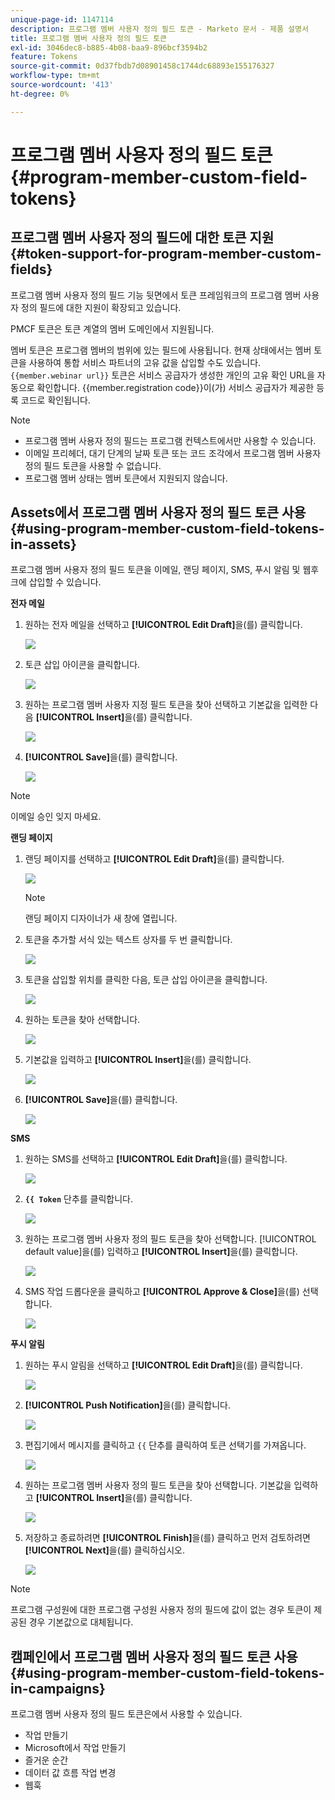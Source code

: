 ```yaml
---
unique-page-id: 1147114
description: 프로그램 멤버 사용자 정의 필드 토큰 - Marketo 문서 - 제품 설명서
title: 프로그램 멤버 사용자 정의 필드 토큰
exl-id: 3046dec8-b885-4b08-baa9-896bcf3594b2
feature: Tokens
source-git-commit: 0d37fbdb7d08901458c1744dc68893e155176327
workflow-type: tm+mt
source-wordcount: '413'
ht-degree: 0%

---
```


# 프로그램 멤버 사용자 정의 필드 토큰 {#program-member-custom-field-tokens}

## 프로그램 멤버 사용자 정의 필드에 대한 토큰 지원 {#token-support-for-program-member-custom-fields}

프로그램 멤버 사용자 정의 필드 기능 뒷면에서 토큰 프레임워크의 프로그램 멤버 사용자 정의 필드에 대한 지원이 확장되고 있습니다.

PMCF 토큰은 토큰 계열의 멤버 도메인에서 지원됩니다.

멤버 토큰은 프로그램 멤버의 범위에 있는 필드에 사용됩니다. 현재 상태에서는 멤버 토큰을 사용하여 통합 서비스 파트너의 고유 값을 삽입할 수도 있습니다. `{{member.webinar url}}` 토큰은 서비스 공급자가 생성한 개인의 고유 확인 URL을 자동으로 확인합니다. {{member.registration code}}이(가) 서비스 공급자가 제공한 등록 코드로 확인됩니다.

>[!NOTE]
>
>* 프로그램 멤버 사용자 정의 필드는 프로그램 컨텍스트에서만 사용할 수 있습니다.
>* 이메일 프리헤더, 대기 단계의 날짜 토큰 또는 코드 조각에서 프로그램 멤버 사용자 정의 필드 토큰을 사용할 수 없습니다.
>* 프로그램 멤버 상태는 멤버 토큰에서 지원되지 않습니다.

## Assets에서 프로그램 멤버 사용자 정의 필드 토큰 사용 {#using-program-member-custom-field-tokens-in-assets}

프로그램 멤버 사용자 정의 필드 토큰을 이메일, 랜딩 페이지, SMS, 푸시 알림 및 웹후크에 삽입할 수 있습니다.

**전자 메일**

1. 원하는 전자 메일을 선택하고 **[!UICONTROL Edit Draft]**&#x200B;을(를) 클릭합니다.

   ![](assets/program-member-custom-field-tokens-1.png)

1. 토큰 삽입 아이콘을 클릭합니다.

   ![](assets/program-member-custom-field-tokens-2.png)

1. 원하는 프로그램 멤버 사용자 지정 필드 토큰을 찾아 선택하고 기본값을 입력한 다음 **[!UICONTROL Insert]**&#x200B;을(를) 클릭합니다.

   ![](assets/program-member-custom-field-tokens-3.png)

1. **[!UICONTROL Save]**&#x200B;을(를) 클릭합니다.

   ![](assets/program-member-custom-field-tokens-4.png)

>[!NOTE]
>
>이메일 승인 잊지 마세요.

**랜딩 페이지**

1. 랜딩 페이지를 선택하고 **[!UICONTROL Edit Draft]**&#x200B;을(를) 클릭합니다.

   ![](assets/program-member-custom-field-tokens-5.png)

   >[!NOTE]
   >
   >랜딩 페이지 디자이너가 새 창에 열립니다.

1. 토큰을 추가할 서식 있는 텍스트 상자를 두 번 클릭합니다.

   ![](assets/program-member-custom-field-tokens-6.png)

1. 토큰을 삽입할 위치를 클릭한 다음, 토큰 삽입 아이콘을 클릭합니다.

   ![](assets/program-member-custom-field-tokens-7.png)

1. 원하는 토큰을 찾아 선택합니다.

   ![](assets/program-member-custom-field-tokens-8.png)

1. 기본값을 입력하고 **[!UICONTROL Insert]**&#x200B;을(를) 클릭합니다.

   ![](assets/program-member-custom-field-tokens-9.png)

1. **[!UICONTROL Save]**&#x200B;을(를) 클릭합니다.

   ![](assets/program-member-custom-field-tokens-10.png)

**SMS**

1. 원하는 SMS를 선택하고 **[!UICONTROL Edit Draft]**&#x200B;을(를) 클릭합니다.

   ![](assets/program-member-custom-field-tokens-11.png)

1. **`{{ Token`** 단추를 클릭합니다.

   ![](assets/program-member-custom-field-tokens-12.png)

1. 원하는 프로그램 멤버 사용자 정의 필드 토큰을 찾아 선택합니다. [!UICONTROL default value]을(를) 입력하고 **[!UICONTROL Insert]**&#x200B;을(를) 클릭합니다.

   ![](assets/program-member-custom-field-tokens-13.png)

1. SMS 작업 드롭다운을 클릭하고 **[!UICONTROL Approve & Close]**&#x200B;을(를) 선택합니다.

   ![](assets/program-member-custom-field-tokens-14.png)

**푸시 알림**

1. 원하는 푸시 알림을 선택하고 **[!UICONTROL Edit Draft]**&#x200B;을(를) 클릭합니다.

   ![](assets/program-member-custom-field-tokens-15.png)

1. **[!UICONTROL Push Notification]**&#x200B;을(를) 클릭합니다.

   ![](assets/program-member-custom-field-tokens-16.png)

1. 편집기에서 메시지를 클릭하고 `{{` 단추를 클릭하여 토큰 선택기를 가져옵니다.

   ![](assets/program-member-custom-field-tokens-17.png)

1. 원하는 프로그램 멤버 사용자 정의 필드 토큰을 찾아 선택합니다. 기본값을 입력하고 **[!UICONTROL Insert]**&#x200B;을(를) 클릭합니다.

   ![](assets/program-member-custom-field-tokens-18.png)

1. 저장하고 종료하려면 **[!UICONTROL Finish]**&#x200B;을(를) 클릭하고 먼저 검토하려면 **[!UICONTROL Next]**&#x200B;을(를) 클릭하십시오.

   ![](assets/program-member-custom-field-tokens-19.png)

>[!NOTE]
>
>프로그램 구성원에 대한 프로그램 구성원 사용자 정의 필드에 값이 없는 경우 토큰이 제공된 경우 기본값으로 대체됩니다.

## 캠페인에서 프로그램 멤버 사용자 정의 필드 토큰 사용 {#using-program-member-custom-field-tokens-in-campaigns}

프로그램 멤버 사용자 정의 필드 토큰은에서 사용할 수 있습니다.

* 작업 만들기
* Microsoft에서 작업 만들기
* 즐거운 순간
* 데이터 값 흐름 작업 변경
* 웹훅
